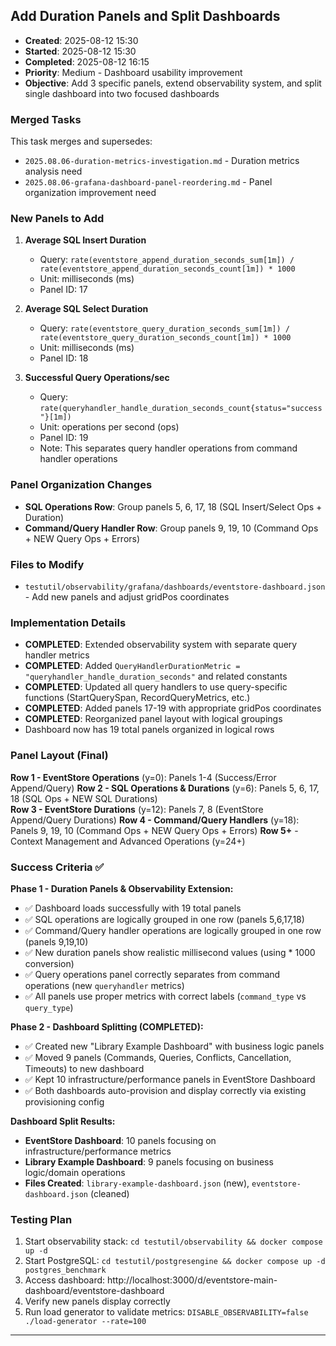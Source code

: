 ## Add Duration Panels and Split Dashboards
- **Created**: 2025-08-12 15:30
- **Started**: 2025-08-12 15:30
- **Completed**: 2025-08-12 16:15
- **Priority**: Medium - Dashboard usability improvement
- **Objective**: Add 3 specific panels, extend observability system, and split single dashboard into two focused dashboards

### Merged Tasks
This task merges and supersedes:
- `2025.08.06-duration-metrics-investigation.md` - Duration metrics analysis need
- `2025.08.06-grafana-dashboard-panel-reordering.md` - Panel organization improvement need

### New Panels to Add
1. **Average SQL Insert Duration** 
   - Query: `rate(eventstore_append_duration_seconds_sum[1m]) / rate(eventstore_append_duration_seconds_count[1m]) * 1000`
   - Unit: milliseconds (ms)
   - Panel ID: 17

2. **Average SQL Select Duration**
   - Query: `rate(eventstore_query_duration_seconds_sum[1m]) / rate(eventstore_query_duration_seconds_count[1m]) * 1000`
   - Unit: milliseconds (ms)
   - Panel ID: 18

3. **Successful Query Operations/sec**
   - Query: `rate(queryhandler_handle_duration_seconds_count{status="success"}[1m])`
   - Unit: operations per second (ops)
   - Panel ID: 19
   - Note: This separates query handler operations from command handler operations

### Panel Organization Changes
- **SQL Operations Row**: Group panels 5, 6, 17, 18 (SQL Insert/Select Ops + Duration)
- **Command/Query Handler Row**: Group panels 9, 19, 10 (Command Ops + NEW Query Ops + Errors)

### Files to Modify
- `testutil/observability/grafana/dashboards/eventstore-dashboard.json` - Add new panels and adjust gridPos coordinates

### Implementation Details
- **COMPLETED**: Extended observability system with separate query handler metrics
- **COMPLETED**: Added `QueryHandlerDurationMetric = "queryhandler_handle_duration_seconds"` and related constants
- **COMPLETED**: Updated all query handlers to use query-specific functions (StartQuerySpan, RecordQueryMetrics, etc.)
- **COMPLETED**: Added panels 17-19 with appropriate gridPos coordinates
- **COMPLETED**: Reorganized panel layout with logical groupings
- Dashboard now has 19 total panels organized in logical rows

### Panel Layout (Final)
**Row 1 - EventStore Operations** (y=0): Panels 1-4 (Success/Error Append/Query)
**Row 2 - SQL Operations & Durations** (y=6): Panels 5, 6, 17, 18 (SQL Ops + NEW SQL Durations)  
**Row 3 - EventStore Durations** (y=12): Panels 7, 8 (EventStore Append/Query Durations)
**Row 4 - Command/Query Handlers** (y=18): Panels 9, 19, 10 (Command Ops + NEW Query Ops + Errors)
**Row 5+** - Context Management and Advanced Operations (y=24+)

### Success Criteria ✅
**Phase 1 - Duration Panels & Observability Extension:**
- ✅ Dashboard loads successfully with 19 total panels  
- ✅ SQL operations are logically grouped in one row (panels 5,6,17,18)
- ✅ Command/Query handler operations are logically grouped in one row (panels 9,19,10)
- ✅ New duration panels show realistic millisecond values (using * 1000 conversion)
- ✅ Query operations panel correctly separates from command operations (new `queryhandler` metrics)
- ✅ All panels use proper metrics with correct labels (`command_type` vs `query_type`)

**Phase 2 - Dashboard Splitting (COMPLETED):**
- ✅ Created new "Library Example Dashboard" with business logic panels
- ✅ Moved 9 panels (Commands, Queries, Conflicts, Cancellation, Timeouts) to new dashboard
- ✅ Kept 10 infrastructure/performance panels in EventStore Dashboard
- ✅ Both dashboards auto-provision and display correctly via existing provisioning config

**Dashboard Split Results:**
- **EventStore Dashboard**: 10 panels focusing on infrastructure/performance metrics
- **Library Example Dashboard**: 9 panels focusing on business logic/domain operations  
- **Files Created**: `library-example-dashboard.json` (new), `eventstore-dashboard.json` (cleaned)

### Testing Plan
1. Start observability stack: `cd testutil/observability && docker compose up -d`
2. Start PostgreSQL: `cd testutil/postgresengine && docker compose up -d postgres_benchmark`
3. Access dashboard: http://localhost:3000/d/eventstore-main-dashboard/eventstore-dashboard
4. Verify new panels display correctly
5. Run load generator to validate metrics: `DISABLE_OBSERVABILITY=false ./load-generator --rate=100`

---